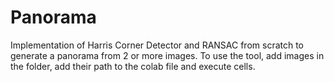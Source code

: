 # Panorama

Implementation of Harris Corner Detector and RANSAC from scratch to generate a panorama from 2 or more images. To use the tool, add images in the folder, add their path to the colab file and execute cells.
